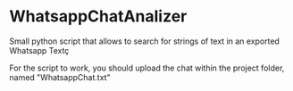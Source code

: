 # WhatsappChatAnalizer
Small python script that allows to search for strings of text in an exported Whatsapp Textç

For the script to work, you should upload the chat within the project folder, named "WhatsappChat.txt"
